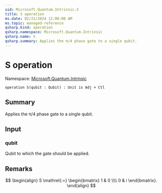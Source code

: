 ```yaml
---
uid: Microsoft.Quantum.Intrinsic.S
title: S operation
ms.date: 02/21/2024 12:00:00 AM
ms.topic: managed-reference
qsharp.kind: operation
qsharp.namespace: Microsoft.Quantum.Intrinsic
qsharp.name: S
qsharp.summary: Applies the π/4 phase gate to a single qubit.
---
```


# S operation

Namespace: [Microsoft.Quantum.Intrinsic](xref:Microsoft.Quantum.Intrinsic)

```qsharp
operation S(qubit : Qubit) : Unit is Adj + Ctl
```

## Summary
Applies the π/4 phase gate to a single qubit.

## Input
### qubit
Qubit to which the gate should be applied.

## Remarks
$$
\begin{align}
    S \mathrel{:=}
    \begin{bmatrix}
        1 & 0 \\\\
        0 & i
    \end{bmatrix}.
\end{align}
$$
